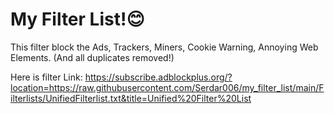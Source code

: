 # My Filter List!😊
This filter block the Ads, Trackers, Miners, Cookie Warning, Annoying Web Elements. (And all duplicates removed!)

Here is filter Link: https://subscribe.adblockplus.org/?location=https://raw.githubusercontent.com/Serdar006/my_filter_list/main/Filterlists/UnifiedFilterlist.txt&title=Unified%20Filter%20List


